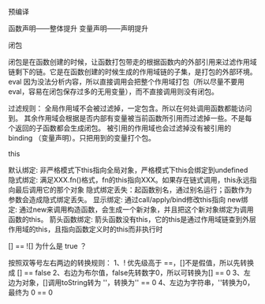 预编译

函数声明——整体提升
变量声明——声明提升


闭包

闭包是在函数创建的时候，让函数打包带走的根据函数内的外部引用来过滤作用域链剩下的链。它是在函数创建的时候生成的作用域链的子集，是打包的外部环境。eval 因为没法分析内容，所以直接调用会把整个作用域打包（所以尽量不要用 eval，容易在闭包保存过多的无用变量），而不直接调用则没有闭包。

过滤规则：
全局作用域不会被过滤掉，一定包含。所以在何处调用函数都能访问到。
其余作用域会根据是否内部有变量被当前函数所引用而过滤掉一些。不是每个返回的子函数都会生成闭包。
被引用的作用域也会过滤掉没有被引用的 binding （变量声明）。只把用到的变量打个包。


this

默认绑定: 非严格模式下this指向全局对象，严格模式下this会绑定到undefined
隐式绑定: 满足XXX.fn()格式，fn的this指向XXX。如果存在链式调用，this永远指向最后调用它的那个对象
隐式绑定丢失：起函数别名，通过别名运行；函数作为参数会造成隐式绑定丢失。
显示绑定: 通过call/apply/bind修改this指向
new绑定: 通过new来调用构造函数，会生成一个新对象，并且把这个新对象绑定为调用函数的this。
箭头函数绑定: 箭头函数没有this，它的this是通过作用域链查到外层作用域的this，且指向函数定义时的this而非执行时


[] == ![] 为什么是 true ？

按照双等号左右两边的转换规则：
1、! 优先级高于 ==，[]不是假值，所以先转换成 [] == false
2、右边为布尔值，false先转数字0，所以可转换为[] == 0
3、左边为对象，[]调用toString转为 ''，转换为'' == 0
4、左边为字符串，''转换为0，最终为 0 == 0




